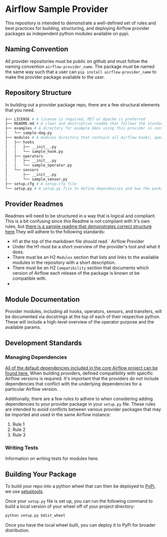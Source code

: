 # Airflow Sample Provider

This repository is intended to demonstrate a well-defined set of rules and best practices for building, structuring, and deploying Airflow provider packages as independent python modules available on pypi.

## Naming Convention

All provider repositories must be public on github and must follow the naming convention `airflow-provider_name`. The package must be named the same way such that a user can `pip install airflow-provider_name` to make the provider package available to the user.

## Repository Structure

In building out a provider package repo, there are a few structural elements that you need. 

```bash
├── LICENSE # A license is required, MIT or Apache is preferred
├── README.md # A clear and descriptive readme that follows the standards defined below
├── examples # A directory for example DAGs using this provider in context
│   └── sample-dag.py
├── modules # A modules directory that contains all Airflow hooks, operators, sensors, transfers, etc.
│   ├── hooks
│   │   ├── __init__.py
│   │   └── sample_hook.py
│   ├── operators
│   │   ├── __init__.py
│   │   └── sample_operator.py
│   └── sensors
│       ├── __init__.py
│       └── sample_sensor.py
├── setup.cfg # A setup.cfg file
└── setup.py # A setup.py file to define dependencies and how the package is built and shipped
```

## Provider Readmes

Readmes will need to be structured in a way that is logical and compliant. This is a bit confusing since _this_ Readme is not compliant with it's own rules, but [there is a sample readme that demonstrates correct structure here](./SAMPLE_README.md).They will adhere to the following standards:
- H1 at the top of the markdown file should read `<Provider Name> Airflow Provider
- Under the H1 must be a short overview of the provider's tool and what it does.
- There must be an H2 `Modules` section that lists and links to the available modules in the repository with a short description.
- There must be an H2 `Compatibility` section that documents which version of Airflow each release of the package is known ot be compatible with.
- 

## Module Documentation

Provider modules, including all hooks, operators, sensors, and transfers, will be documented via docstrings at the top of each of their respective python. These will include a high-level overview of the operator purpose and the available params.

## Development Standards

### Managing Dependencies

[All of the default dependencies included in the core Airflow project can be found here.](https://github.com/apache/airflow/blob/master/setup.py#L705) When building providers, defined compatibility with specific Airflow versions is required. It's important that the providers do not include dependencies that conflict with the underlying dependencies for a particular Airflow version.

Additionally, there are a few rules to adhere to when considering adding dependencies to your provider package in your `setup.py` file. These rules are intended to avoid conflicts between various provider packages that may be imported and used in the same Airflow instance:
1. Rule 1
2. Rule 2
3. Rule 3

### Writing Tests

Information on writing tests for modules here.


## Building Your Package

To build your repo into a python wheel that can then be deployed to [PyPi](https://pypi.org), we use [setuptools](https://pypi.org/project/setuptools/).

Once your `setup.py` file is set up, you can run the following command to build a local version of your wheel off of your project directory:

```bash
python setup.py bdist_wheel
```

Once you have the local wheel built, you can deploy it to PyPi for broader distribution.